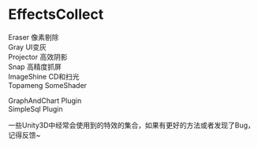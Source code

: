 # EffectsCollect

Eraser 像素剔除 </br>
Gray UI变灰 </br>
Projector 高效阴影 </br>
Snap 高精度抓屏 </br>
ImageShine CD和扫光 </br>
Topameng SomeShader </br>


GraphAndChart Plugin </br>
SimpleSql Plugin </br>

一些Unity3D中经常会使用到的特效的集合，如果有更好的方法或者发现了Bug，记得反馈~ </br>
